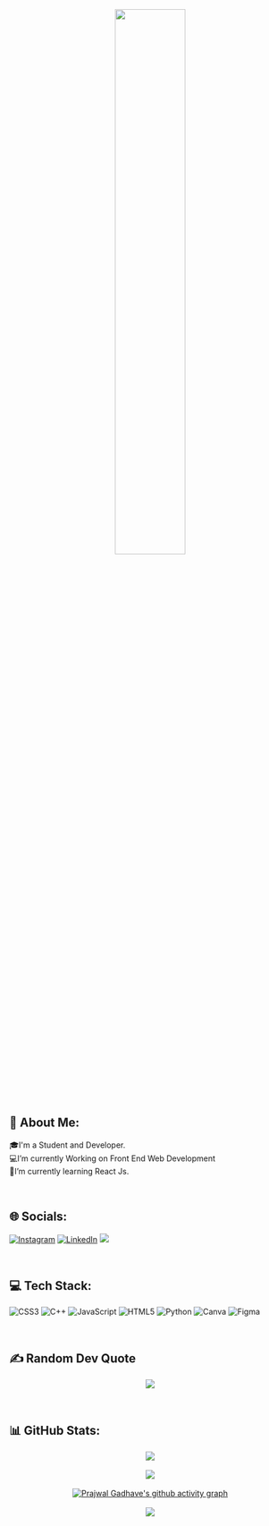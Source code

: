 <div align="center">
<img src="https://rishavanand.github.io/static/images/greetings.gif" align="center" style="width: 50%" />
</div> 


## 💫 About Me:
🎓I'm a Student and Developer.<br>
💻I’m currently Working on Front End Web Development<br>
🚀I’m currently learning React Js.<br>

<br>

## 🌐 Socials:
[![Instagram](https://img.shields.io/badge/Instagram-%23E4405F.svg?logo=Instagram&logoColor=white)](https://instagram.com/_p_r_a_j_w_a_l_06) [![LinkedIn](https://img.shields.io/badge/LinkedIn-%230077B5.svg?logo=linkedin&logoColor=white)](https://linkedin.com/in/prajwal-gadhave-687aaa241)
[![](https://visitcount.itsvg.in/api?id=prajwal-0706&icon=2&color=6)](https://visitcount.itsvg.in)

<br>

## 💻 Tech Stack:
![CSS3](https://img.shields.io/badge/css3-%231572B6.svg?style=flat&logo=css3&logoColor=white) ![C++](https://img.shields.io/badge/c++-%2300599C.svg?style=flat&logo=c%2B%2B&logoColor=white) ![JavaScript](https://img.shields.io/badge/javascript-%23323330.svg?style=flat&logo=javascript&logoColor=%23F7DF1E) ![HTML5](https://img.shields.io/badge/html5-%23E34F26.svg?style=flat&logo=html5&logoColor=white) ![Python](https://img.shields.io/badge/python-3670A0?style=flat&logo=python&logoColor=ffdd54)  ![Canva](https://img.shields.io/badge/Canva-%2300C4CC.svg?style=flat&logo=Canva&logoColor=white) 	![Figma](https://img.shields.io/badge/figma-%23F24E1E.svg?style=flat&logo=figma&logoColor=white)

<br>

## ✍️ Random Dev Quote

<div align="center">

![](https://quotes-github-readme.vercel.app/api?type=vetical&theme=tokyonight)

</div>
<br>

## 📊 GitHub Stats:

<div align="center">

![](https://github-readme-stats.vercel.app/api?username=prajwal-0706&theme=midnight-purple&hide_border=false&include_all_commits=true&count_private=false)<br/><br>
![](https://github-readme-streak-stats.herokuapp.com/?user=prajwal-0706&theme=midnight-purple&hide_border=false)<br/><br>
[![Prajwal Gadhave's github activity graph](https://github-readme-activity-graph.cyclic.app/graph?username=prajwal-0706&bg_color=000000&color=9745f5&line=9745f5&point=8318b6&area=true&hide_border=true)](https://github.com/ashutosh00710/github-readme-activity-graph)<br><br>
![](https://github-readme-stats.vercel.app/api/top-langs/?username=prajwal-0706&theme=midnight-purple&hide_border=false&include_all_commits=true&count_private=false&layout=compact)

</div>





